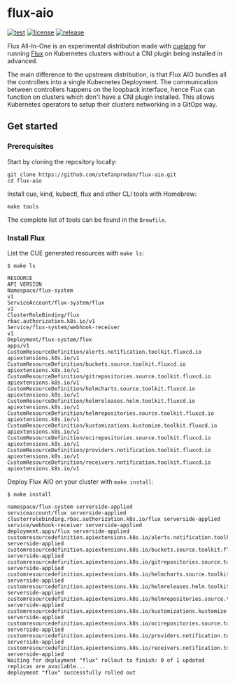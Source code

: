 # flux-aio

[![test](https://github.com/stefanprodan/flux-aio/workflows/test/badge.svg)](https://github.com/stefanprodan/flux-aio/actions)
[![license](https://img.shields.io/github/license/stefanprodan/flux-aio.svg)](https://github.com/stefanprodan/flux-aio/blob/main/LICENSE)
[![release](https://img.shields.io/github/release/stefanprodan/flux-aio/all.svg)](https://github.com/stefanprodan/flux-aio/releases)

Flux All-In-One is an experimental distribution made with [cuelang](https://cuelang.org/)
for running [Flux](https://fluxcd.io) on Kubernetes clusters without a CNI plugin being
installed in advanced.

The main difference to the upstream distribution, is that Flux AIO bundles
all the controllers into a single Kubernetes Deployment.
The communication between controllers happens on the loopback interface, hence
Flux can function on clusters which don't have a CNI plugin installed.
This allows Kubernetes operators to setup their clusters networking in a GitOps way.

## Get started

### Prerequisites

Start by cloning the repository locally:

```shell
git clone https://github.com/stefanprodan/flux-aio.git
cd flux-aio
```

Install cue, kind, kubectl, flux and other CLI tools with Homebrew:

```shell
make tools
```

The complete list of tools can be found in the `Brewfile`.

### Install Flux

List the CUE generated resources with `make ls`:

```console
$ make ls

RESOURCE                                                                 API VERSION
Namespace/flux-system                                                    v1
ServiceAccount/flux-system/flux                                          v1
ClusterRoleBinding/flux                                                  rbac.authorization.k8s.io/v1
Service/flux-system/webhook-receiver                                     v1
Deployment/flux-system/flux                                              apps/v1
CustomResourceDefinition/alerts.notification.toolkit.fluxcd.io           apiextensions.k8s.io/v1
CustomResourceDefinition/buckets.source.toolkit.fluxcd.io                apiextensions.k8s.io/v1
CustomResourceDefinition/gitrepositories.source.toolkit.fluxcd.io        apiextensions.k8s.io/v1
CustomResourceDefinition/helmcharts.source.toolkit.fluxcd.io             apiextensions.k8s.io/v1
CustomResourceDefinition/helmreleases.helm.toolkit.fluxcd.io             apiextensions.k8s.io/v1
CustomResourceDefinition/helmrepositories.source.toolkit.fluxcd.io       apiextensions.k8s.io/v1
CustomResourceDefinition/kustomizations.kustomize.toolkit.fluxcd.io      apiextensions.k8s.io/v1
CustomResourceDefinition/ocirepositories.source.toolkit.fluxcd.io        apiextensions.k8s.io/v1
CustomResourceDefinition/providers.notification.toolkit.fluxcd.io        apiextensions.k8s.io/v1
CustomResourceDefinition/receivers.notification.toolkit.fluxcd.io        apiextensions.k8s.io/v1
```

Deploy Flux AIO on your cluster with `make install`:

```console
$ make install 

namespace/flux-system serverside-applied
serviceaccount/flux serverside-applied
clusterrolebinding.rbac.authorization.k8s.io/flux serverside-applied
service/webhook-receiver serverside-applied
deployment.apps/flux serverside-applied
customresourcedefinition.apiextensions.k8s.io/alerts.notification.toolkit.fluxcd.io serverside-applied
customresourcedefinition.apiextensions.k8s.io/buckets.source.toolkit.fluxcd.io serverside-applied
customresourcedefinition.apiextensions.k8s.io/gitrepositories.source.toolkit.fluxcd.io serverside-applied
customresourcedefinition.apiextensions.k8s.io/helmcharts.source.toolkit.fluxcd.io serverside-applied
customresourcedefinition.apiextensions.k8s.io/helmreleases.helm.toolkit.fluxcd.io serverside-applied
customresourcedefinition.apiextensions.k8s.io/helmrepositories.source.toolkit.fluxcd.io serverside-applied
customresourcedefinition.apiextensions.k8s.io/kustomizations.kustomize.toolkit.fluxcd.io serverside-applied
customresourcedefinition.apiextensions.k8s.io/ocirepositories.source.toolkit.fluxcd.io serverside-applied
customresourcedefinition.apiextensions.k8s.io/providers.notification.toolkit.fluxcd.io serverside-applied
customresourcedefinition.apiextensions.k8s.io/receivers.notification.toolkit.fluxcd.io serverside-applied
Waiting for deployment "flux" rollout to finish: 0 of 1 updated replicas are available...
deployment "flux" successfully rolled out
```
